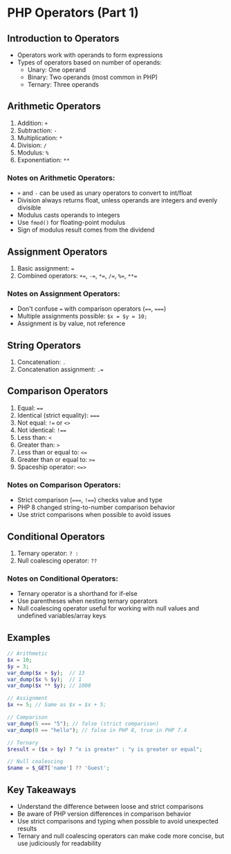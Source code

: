 # PHP Operators (Part 1)

## Introduction to Operators
- Operators work with operands to form expressions
- Types of operators based on number of operands:
  - Unary: One operand
  - Binary: Two operands (most common in PHP)
  - Ternary: Three operands

## Arithmetic Operators
1. Addition: `+`
2. Subtraction: `-`
3. Multiplication: `*`
4. Division: `/`
5. Modulus: `%`
6. Exponentiation: `**`

### Notes on Arithmetic Operators:
- `+` and `-` can be used as unary operators to convert to int/float
- Division always returns float, unless operands are integers and evenly divisible
- Modulus casts operands to integers
- Use `fmod()` for floating-point modulus
- Sign of modulus result comes from the dividend

## Assignment Operators
1. Basic assignment: `=`
2. Combined operators: `+=`, `-=`, `*=`, `/=`, `%=`, `**=`

### Notes on Assignment Operators:
- Don't confuse `=` with comparison operators (`==`, `===`)
- Multiple assignments possible: `$x = $y = 10;`
- Assignment is by value, not reference

## String Operators
1. Concatenation: `.`
2. Concatenation assignment: `.=`

## Comparison Operators
1. Equal: `==`
2. Identical (strict equality): `===`
3. Not equal: `!=` or `<>`
4. Not identical: `!==`
5. Less than: `<`
6. Greater than: `>`
7. Less than or equal to: `<=`
8. Greater than or equal to: `>=`
9. Spaceship operator: `<=>`

### Notes on Comparison Operators:
- Strict comparison (`===`, `!==`) checks value and type
- PHP 8 changed string-to-number comparison behavior
- Use strict comparisons when possible to avoid issues

## Conditional Operators
1. Ternary operator: `? :`
2. Null coalescing operator: `??`

### Notes on Conditional Operators:
- Ternary operator is a shorthand for if-else
- Use parentheses when nesting ternary operators
- Null coalescing operator useful for working with null values and undefined variables/array keys

## Examples
```php
// Arithmetic
$x = 10;
$y = 3;
var_dump($x + $y);  // 13
var_dump($x % $y);  // 1
var_dump($x ** $y); // 1000

// Assignment
$x += 5; // Same as $x = $x + 5;

// Comparison
var_dump(5 === "5"); // false (strict comparison)
var_dump(0 == "hello"); // false in PHP 8, true in PHP 7.4

// Ternary
$result = ($x > $y) ? "x is greater" : "y is greater or equal";

// Null coalescing
$name = $_GET['name'] ?? 'Guest';
```

## Key Takeaways
- Understand the difference between loose and strict comparisons
- Be aware of PHP version differences in comparison behavior
- Use strict comparisons and typing when possible to avoid unexpected results
- Ternary and null coalescing operators can make code more concise, but use judiciously for readability
